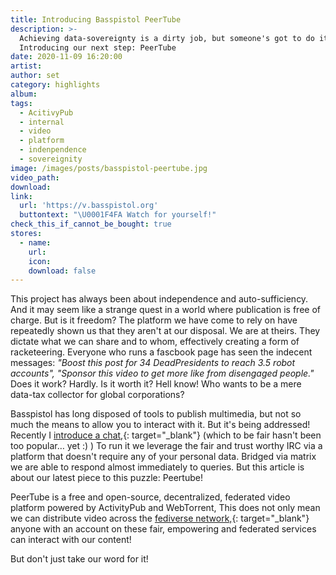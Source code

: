 ```yaml
---
title: Introducing Basspistol PeerTube
description: >-
  Achieving data-sovereignty is a dirty job, but someone's got to do it.
  Introducing our next step: PeerTube
date: 2020-11-09 16:20:00
artist:
author: set
category: highlights
album:
tags:
  - AcitivyPub
  - internal
  - video
  - platform
  - indenpendence
  - sovereignity
image: /images/posts/basspistol-peertube.jpg
video_path:
download:
link:
  url: 'https://v.basspistol.org'
  buttontext: "\U0001F4FA Watch for yourself!"
check_this_if_cannot_be_bought: true
stores:
  - name:
    url:
    icon:
    download: false
---
```


This project has always been about independence and auto-sufficiency. And it may seem like a strange quest in a world where publication is free of charge. But is it freedom? The platform we have come to rely on have repeatedly shown us that they aren't at our disposal. We are at theirs. They dictate what we can share and to whom, effectively creating a form of racketeering. Everyone who runs a fascbook page has seen the indecent messages: *"Boost this post for 34 DeadPresidents to reach 3.5 robot accounts", "Sponsor this video to get more like from disengaged people."* Does it work? Hardly. Is it worth it? Hell know\! Who wants to be a mere data-tax collector for global corporations?

Basspistol has long disposed of tools to publish multimedia, but not so much the means to allow you to interact with it. But it's being addressed\! Recently I [introduce a chat,](/chat/#read){: target="_blank"} (which to be fair hasn't been too popular… yet :) ) To run it we leverage the fair and trust worthy IRC via a platform that doesn't require any of your personal data. Bridged via matrix we are able to respond almost immediately to queries. But this article is about our latest piece to this puzzle: Peertube\!

PeerTube is a free and open-source, decentralized, federated video platform powered by ActivityPub and WebTorrent, This does not only mean we can distribute video across the [fediverse network,](https://fediverse.party/){: target="_blank"} anyone with an account on these fair, empowering and federated services can interact with our content\!

But don't just take our word for it\!

&nbsp;